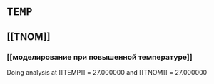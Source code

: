 # `TEMP`
## [[TNOM]]
### [[моделирование при повышенной температуре]]
Doing analysis at [[TEMP]] = 27.000000 and [[TNOM]] = 27.000000
